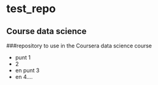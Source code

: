 # test_repo
## Course data science
###repository to use in the Coursera data science course

* punt 1
* 2
* en punt 3
* en 4....